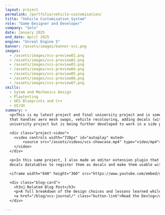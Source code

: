 ```yaml
---
layout: project
permalink: /portfolio/vehicle-customisation/
title: "Vehicle Customisation System"
role: "Game Designer and Developer"
company: "Solo"
date: January 2025
end_date: April 2025
engine: "Unreal Engine 5"
banner: /assets/images/banner-vcs.png
images: 
  - /assets/images/vcs-preview01.png
  - /assets/images/vcs-preview02.png
  - /assets/images/vcs-preview03.png
  - /assets/images/vcs-preview04.png
  - /assets/images/vcs-preview05.png
  - /assets/images/vcs-preview06.png
  - /assets/images/vcs-preview07.png
skills:
  - Sytem and Mechanics Design
  - Playtesting
  - UE5 Blueprints and C++
  - UI/UX
summary: >
  <p>This is my latest project and final university project and is something I am currently working on. It is a modular vehicle customisation system 
  that handles aero mesh swaps, vehicle recolouring, adding decals (with an editor) and wheel swaps. This was started as a
  university project but is being further developed to work in a side project.</p>

  <div class="project-video">
    <video controls width="720px" id="autoplay" muted>
        <source src="/assets/videos/vcs-showcase.mp4" type="video/mp4">
    </video>
  </div>

  <p>In this same project, I also made an editor extension plugin that would automatically create decals and append the 
  decals datatables to register them as decals and make them usable within the game.</p>

  <iframe width="640" height="360" src="https://www.youtube.com/embed/ue2LLCmUzdM?si=af9h7dA_RGgf_qBD" title="YouTube video player" frameborder="0" allow="accelerometer; autoplay; clipboard-write; encrypted-media; gyroscope; picture-in-picture; web-share" referrerpolicy="strict-origin-when-cross-origin" allowfullscreen></iframe>

  <div class="blog-card">
    <h3>📘 Related Blog Post</h3>
    <p>A full breakdown of the design choices and lessons learned while making the system.</p>
    <a href="/blog/vcs-journal/" class="button-link">Read the Devlog</a>
  </div>

---
```

